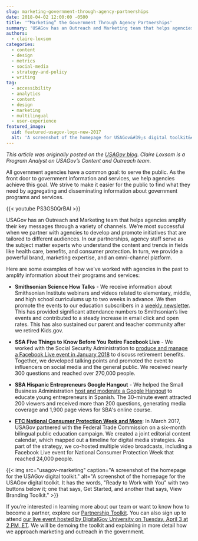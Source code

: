 ```yaml
---
slug: marketing-government-through-agency-partnerships
date: 2018-04-02 12:00:00 -0500
title: '“Marketing” the Government Through Agency Partnerships'
summary: 'USAGov has an Outreach and Marketing team that helps agencies amplify their key messages through a variety of channels.'
authors:
  - claire-loxsom
categories:
  - content
  - design
  - metrics
  - social-media
  - strategy-and-policy
  - writing
tag:
  - accessibility
  - analytics
  - content
  - design
  - marketing
  - multilingual
  - user-experience
featured_image:
  uid: featured-usagov-logo-new-2017
  alt: 'A screenshot of the homepage for USAGov&#39;s digital toolkit&#46; It has the words, &quot;Ready to Work with You&quot; with two buttons below it; one that says, Get Started, and another that says, View Branding Toolkit.'
---
```


_This article was originally posted on the [USAGov blog](https://blog.usa.gov/marketing-the-government-through-agency-partnerships). Claire Loxsom is a Program Analyst on USAGov’s Content and Outreach team._

All government agencies have a common goal: to serve the public. As the front door to government information and services, we help agencies achieve this goal. We strive to make it easier for the public to find what they need by aggregating and disseminating information about government programs and services.

{{< youtube PS3GS0QrBAI >}}

USAGov has an Outreach and Marketing team that helps agencies amplify their key messages through a variety of channels. We’re most successful when we partner with agencies to develop and promote initiatives that are tailored to different audiences. In our partnerships, agency staff serve as the subject matter experts who understand the content and trends in fields like health care, benefits, and consumer protection. In turn, we provide a powerful brand, marketing expertise, and an omni-channel platform.

Here are some examples of how we've worked with agencies in the past to amplify information about their programs and services:

- **Smithsonian Science How Talks** - We receive information about Smithsonian Institute webinars and videos related to elementary, middle, and high school curriculums up to two weeks in advance. We then promote the events to our education subscribers in a [weekly newsletter](https://connect.usa.gov/smithsonian-fossils-winter-parks-ambassador-fellowship). This has provided significant attendance numbers to Smithsonian’s live events and contributed to a steady increase in email click and open rates. This has also sustained our parent and teacher community after we retired Kids.gov.

- **SSA Five Things to Know Before You Retire Facebook Live** - We worked with the Social Security Administration to [produce and manage a Facebook Live event in January 2018](https://www.facebook.com/USAgov/videos/10155763418528580/) to discuss retirement benefits. Together, we developed talking points and promoted the event to influencers on social media and the general public. We received nearly 300 questions and reached over 270,000 people.

- **SBA Hispanic Entrepreneurs Google Hangout** - We helped the Small Business Administration [host and moderate a Google Hangout](https://www.youtube.com/watch?v=SRYwxqE6Omg&w=600) to educate young entrepreneurs in Spanish. The 30-minute event attracted 200 viewers and received more than 200 questions, generating media coverage and 1,900 page views for SBA's online course.

- **[FTC National Consumer Protection Week and More](https://www.facebook.com/USAgov/videos/10154721182428580/)**: In March 2017, USAGov partnered with the Federal Trade Commission on a six-month bilingual public education campaign. We created a joint editorial content calendar, which mapped out a timeline for digital media strategies. As part of the strategy, we co-hosted multiple video broadcasts, including a Facebook Live event for National Consumer Protection Week that reached 24,000 people.

{{< img src="usagov-marketing" caption="A screenshot of the homepage for the USAGov digital toolkit." alt="A screenshot of the homepage for the USAGov digital toolkit. It has the words, "Ready to Work with You" with two buttons below it; one that says, Get Started, and another that says, View Branding Toolkit." >}}

If you’re interested in learning more about our team or want to know how to become a partner, explore our [Partnership Toolkit](http://www.usa.gov/partnerships). You can also sign up to attend [our live event hosted by DigitalGov University on Tuesday, April 3 at 2 PM, ET](https://www.digitalgov.gov/event/2018/04/03/marketingasaservice-an-introduction-usagovs-partnership-toolkit/). We will be demoing the toolkit and explaining in more detail how we approach marketing and outreach in the government.
